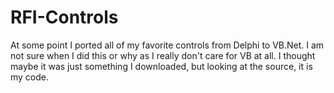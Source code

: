 # RFI-Controls
At some point I ported all of my favorite controls from Delphi to VB.Net. I am not sure when I did this or why as I really don't care for VB at all. I thought maybe it was just something I downloaded, but looking at the source, it is my code.
